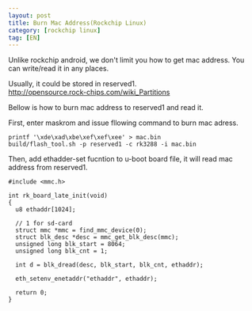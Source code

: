 ```yaml
---
layout: post
title: Burn Mac Address(Rockchip Linux)
category: [rockchip linux]
tag: [EN]
---
```


Unlike rockchip android, we don't limit you how to get mac address. You can write/read it in any places. 

Usually, it could be stored in reserved1.  
http://opensource.rock-chips.com/wiki_Partitions

Bellow is how to burn mac address to reserved1 and read it.

First, enter maskrom and issue fllowing command to burn mac adress.

    printf '\xde\xad\xbe\xef\xef\xee' > mac.bin
    build/flash_tool.sh -p reserved1 -c rk3288 -i mac.bin

Then, add ethadder-set fucntion to u-boot board file, it will read mac address from reserved1.

    #include <mmc.h>

    int rk_board_late_init(void)
    {
      u8 ethaddr[1024];

      // 1 for sd-card
      struct mmc *mmc = find_mmc_device(0);
      struct blk_desc *desc = mmc_get_blk_desc(mmc);
      unsigned long blk_start = 8064;
      unsigned long blk_cnt = 1;

      int d = blk_dread(desc, blk_start, blk_cnt, ethaddr);

      eth_setenv_enetaddr("ethaddr", ethaddr);

      return 0;
    }
  
